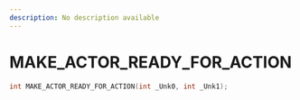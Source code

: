 ```yaml
---
description: No description available 
---
```


# MAKE_ACTOR_READY_FOR_ACTION

```cpp
int MAKE_ACTOR_READY_FOR_ACTION(int _Unk0, int _Unk1);
```